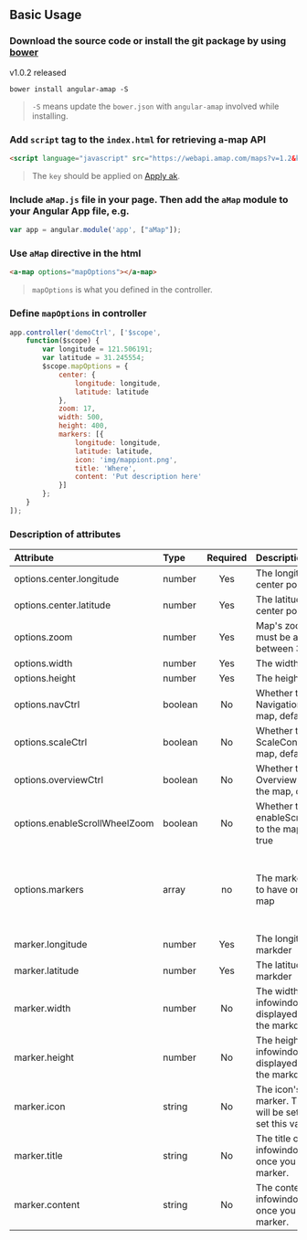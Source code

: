 ## Basic Usage


### Download the source code or install the git package by using [bower](http://bower.io/)

v1.0.2 released

```shell
bower install angular-amap -S
```
> `-S` means update the `bower.json` with `angular-amap` involved while installing.

### Add `script` tag to the `index.html` for retrieving a-map API

``` html
<script language="javascript" src="https://webapi.amap.com/maps?v=1.2&key={key}"></script>
```
> The `key` should be applied on [Apply ak](http://api.amap.com/key/).

### Include `aMap.js` file in your page. Then add the `aMap` module to your Angular App file, e.g.

```JavaScript
var app = angular.module('app', ["aMap"]);
```

### Use `aMap` directive in the html

```html
<a-map options="mapOptions"></a-map>
```
> `mapOptions` is what you defined in the controller.

### Define `mapOptions` in controller

```JavaScript
app.controller('demoCtrl', ['$scope',
    function($scope) {
        var longitude = 121.506191;
        var latitude = 31.245554;
        $scope.mapOptions = {
            center: {
                longitude: longitude,
                latitude: latitude
            },
            zoom: 17,
            width: 500,
            height: 400,
            markers: [{
                longitude: longitude,
                latitude: latitude,
                icon: 'img/mappiont.png',
                title: 'Where',
                content: 'Put description here'
            }]
        };
    }
]);
```

### Description of attributes

| Attribute        | Type           | Required  | Description | Example  |
| :------------- |:-------------| :-----:| :-----| :-----|
| options.center.longitude | number | Yes | The longitude of the center point | 121.506191 |
| options.center.latitude | number | Yes | The latitude of the center point | 31.245554 |
| options.zoom | number | Yes | Map's zoom level. This must be a number between 3 and 19 | 9 |
| options.width | number | Yes | The width of the map | 600 |
| options.height | number | Yes | The height of the map | 600 |
| options.navCtrl | boolean | No | Whether to add a NavigationControl to the map, default to true | false |
| options.scaleCtrl | boolean | No | Whether to add a ScaleControl to the map, default to true | false |
| options.overviewCtrl | boolean | No | Whether to add a OverviewMapControl to the map, default to true | false |
| options.enableScrollWheelZoom | boolean | No | Whether to enableScrollWheelZoom to the map, default to true | false
| options.markers | array | no | The markers you'd like to have on the displayed map | [{longitude: longitude,latitude: latitude,icon: 'img/mappiont.png',width: 49,height: 60,title: 'Where',content: 'Put description here'}] |
| marker.longitude | number | Yes | The longitude of the the markder | 121.506191 |
| marker.latitude | number | Yes | The latitude of the the markder | 31.245554 |
| marker.width | number | No | The width of the the infowindow which displayed while clicking the markder | 300 |
| marker.height | number | No | The height of the the infowindow which displayed while clicking the markder | 300 |
| marker.icon | string | No | The icon's url for the marker. The default icon will be set if you haven't set this value. | 'img/mappiont.png' |
| marker.title | string | No | The title on the infowindow displayed once you click the marker. | 'hello' |
| marker.content | string | No | The content on the infowindow displayed once you click the marker. | 'hello world' |
